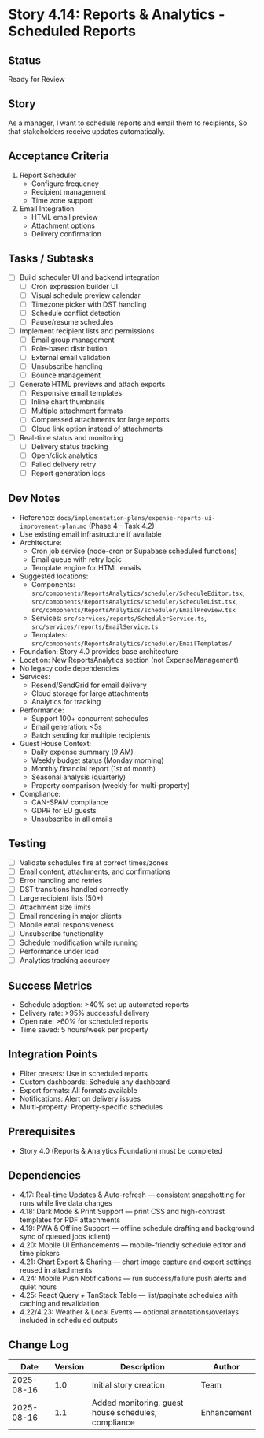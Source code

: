 # Story 4.14: Reports & Analytics - Scheduled Reports

## Status
Ready for Review

## Story
As a manager,
I want to schedule reports and email them to recipients,
So that stakeholders receive updates automatically.

## Acceptance Criteria
1. Report Scheduler
   - Configure frequency
   - Recipient management
   - Time zone support
2. Email Integration
   - HTML email preview
   - Attachment options
   - Delivery confirmation

## Tasks / Subtasks
- [ ] Build scheduler UI and backend integration
  - [ ] Cron expression builder UI
  - [ ] Visual schedule preview calendar
  - [ ] Timezone picker with DST handling
  - [ ] Schedule conflict detection
  - [ ] Pause/resume schedules
- [ ] Implement recipient lists and permissions
  - [ ] Email group management
  - [ ] Role-based distribution
  - [ ] External email validation
  - [ ] Unsubscribe handling
  - [ ] Bounce management
- [ ] Generate HTML previews and attach exports
  - [ ] Responsive email templates
  - [ ] Inline chart thumbnails
  - [ ] Multiple attachment formats
  - [ ] Compressed attachments for large reports
  - [ ] Cloud link option instead of attachments
- [ ] Real-time status and monitoring
  - [ ] Delivery status tracking
  - [ ] Open/click analytics
  - [ ] Failed delivery retry
  - [ ] Report generation logs

## Dev Notes
- Reference: `docs/implementation-plans/expense-reports-ui-improvement-plan.md` (Phase 4 - Task 4.2)
- Use existing email infrastructure if available
- Architecture:
  - Cron job service (node-cron or Supabase scheduled functions)
  - Email queue with retry logic
  - Template engine for HTML emails
- Suggested locations:
  - Components: `src/components/ReportsAnalytics/scheduler/ScheduleEditor.tsx`, `src/components/ReportsAnalytics/scheduler/ScheduleList.tsx`, `src/components/ReportsAnalytics/scheduler/EmailPreview.tsx`
  - Services: `src/services/reports/SchedulerService.ts`, `src/services/reports/EmailService.ts`
  - Templates: `src/components/ReportsAnalytics/scheduler/EmailTemplates/`
- Foundation: Story 4.0 provides base architecture
- Location: New ReportsAnalytics section (not ExpenseManagement)
- No legacy code dependencies
- Services:
  - Resend/SendGrid for email delivery
  - Cloud storage for large attachments
  - Analytics for tracking
- Performance:
  - Support 100+ concurrent schedules
  - Email generation: <5s
  - Batch sending for multiple recipients
- Guest House Context:
  - Daily expense summary (9 AM)
  - Weekly budget status (Monday morning)
  - Monthly financial report (1st of month)
  - Seasonal analysis (quarterly)
  - Property comparison (weekly for multi-property)
- Compliance:
  - CAN-SPAM compliance
  - GDPR for EU guests
  - Unsubscribe in all emails

## Testing
- [ ] Validate schedules fire at correct times/zones
- [ ] Email content, attachments, and confirmations
- [ ] Error handling and retries
- [ ] DST transitions handled correctly
- [ ] Large recipient lists (50+)
- [ ] Attachment size limits
- [ ] Email rendering in major clients
- [ ] Mobile email responsiveness
- [ ] Unsubscribe functionality
- [ ] Schedule modification while running
- [ ] Performance under load
- [ ] Analytics tracking accuracy

## Success Metrics
- Schedule adoption: >40% set up automated reports
- Delivery rate: >95% successful delivery
- Open rate: >60% for scheduled reports
- Time saved: 5 hours/week per property

## Integration Points
- Filter presets: Use in scheduled reports
- Custom dashboards: Schedule any dashboard
- Export formats: All formats available
- Notifications: Alert on delivery issues
- Multi-property: Property-specific schedules

## Prerequisites
- Story 4.0 (Reports & Analytics Foundation) must be completed

## Dependencies
- 4.17: Real-time Updates & Auto-refresh — consistent snapshotting for runs while live data changes
- 4.18: Dark Mode & Print Support — print CSS and high-contrast templates for PDF attachments
- 4.19: PWA & Offline Support — offline schedule drafting and background sync of queued jobs (client)
- 4.20: Mobile UI Enhancements — mobile-friendly schedule editor and time pickers
- 4.21: Chart Export & Sharing — chart image capture and export settings reused in attachments
- 4.24: Mobile Push Notifications — run success/failure push alerts and quiet hours
- 4.25: React Query + TanStack Table — list/paginate schedules with caching and revalidation
- 4.22/4.23: Weather & Local Events — optional annotations/overlays included in scheduled outputs

## Change Log
| Date | Version | Description | Author |
|------|---------|-------------|--------|
| 2025-08-16 | 1.0 | Initial story creation | Team |
| 2025-08-16 | 1.1 | Added monitoring, guest house schedules, compliance | Enhancement |
